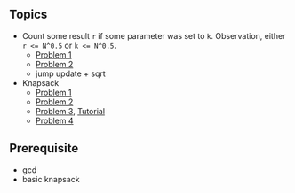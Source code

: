 ## Topics
- Count some result `r` if some parameter was set to `k`. Observation, either `r <= N^0.5` or `k <= N^0.5`.
    - [Problem 1](https://codeforces.com/contest/792/problem/E) 
    - [Problem 2](https://atcoder.jp/contests/arc126/tasks/arc126_c)
    - jump update + sqrt
- Knapsack
    - [Problem 1](https://atcoder.jp/contests/dp/tasks/dp_d)
    - [Problem 2](https://atcoder.jp/contests/dp/tasks/dp_e)
    - [Problem 3](https://www.codechef.com/problems/TREUPS), [Tutorial](https://codeforces.com/blog/entry/59606)
    - [Problem 4](https://codeforces.com/blog/entry/92845)

## Prerequisite
- gcd
- basic knapsack
